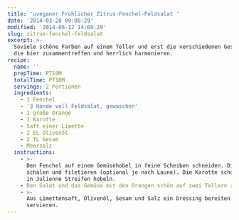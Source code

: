 ```yaml
---
title: 'uveganer Fröhlicher Zitrus-Fenchel-Feldsalat '
date: '2014-03-28 09:00:29'
modified: '2014-06-12 14:09:29'
slug: zitrus-fenchel-feldsalat
excerpt: >-
  Soviele schöne Farben auf einem Teller und erst die verschiedenen Geschmäcker,
  die hier zusammentreffen und herrlich harmonieren. 
recipe:
  name: ''
  prepTime: PT10M
  totalTime: PT10M
  servings: 2 Portionen
  ingredients:
    - 1 Fenchel
    - '3 Hände voll Feldsalat, gewaschen'
    - 1 große Orange
    - 1 Karotte
    - Saft einer Limette
    - 2 EL Olivenöl
    - 2 TL Sesam
    - Meersalz
  instructions:
    - >-
      Den Fenchel auf einem Gemüsehobel in feine Scheiben schneiden. Die Orange
      schälen und filetieren (optional je nach Laune). Die Karotte schaben und
      in Julienne Streifen hobeln.
    - Den Salat und das Gemüse mit den Orangen schön auf zwei Tellern anrichten.
    - >-
      Aus Limettensaft, Olivenöl, Sesam und Salz ein Dressing bereiten und dazu
      servieren.
---
```


[<!-- Image removed (no copyright): zitrus-fenchel-feldsalat.jpg -->](https://www.veganblatt.com/i/zitrus-fenchel-feldsalat.jpg)

